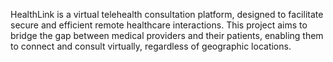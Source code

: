 HealthLink is a virtual telehealth consultation platform, designed to facilitate secure and efficient remote healthcare interactions. This project aims to bridge the gap between medical providers and their patients, enabling them to connect and consult virtually, regardless of geographic locations.
